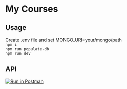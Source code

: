 # My Courses

## Usage

Create .env file and set MONGO_URI=your/mongo/path  
`npm i`  
`npm run populate-db`  
`npm run dev`

## API

[![Run in Postman](https://run.pstmn.io/button.svg)](https://app.getpostman.com/run-collection/d54a641f0e3737c56cb8)
